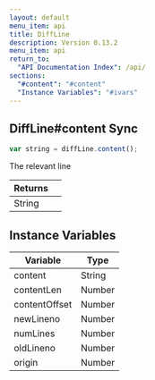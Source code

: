 ```yaml
---
layout: default
menu_item: api
title: DiffLine
description: Version 0.13.2
menu_item: api
return_to:
  "API Documentation Index": /api/
sections:
  "#content": "#content"
  "Instance Variables": "#ivars"
---
```


## <a name="content"></a><span>DiffLine#</span>content <span class="tags"><span class="sync">Sync</span></span>

```js
var string = diffLine.content();
```

The relevant line

| Returns |  |
| --- | --- |
| String |  |

## <a name="ivars"></a>Instance Variables

| Variable | Type |
| --- | --- |
| <a name="content"></a>content | String |
| <a name="contentLen"></a>contentLen | Number |
| <a name="contentOffset"></a>contentOffset | Number |
| <a name="newLineno"></a>newLineno | Number |
| <a name="numLines"></a>numLines | Number |
| <a name="oldLineno"></a>oldLineno | Number |
| <a name="origin"></a>origin | Number |

